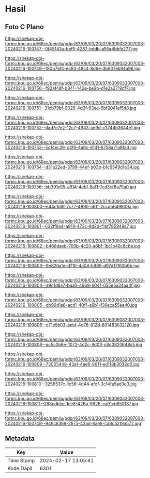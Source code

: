 # Hasil

## Foto C Plano

https://sirekap-obj-formc.kpu.go.id/68ec/pemilu/pdpr/63/09/03/20/07/6309032007003-20240216-100747--0f45143a-bef5-4287-bddb-a55a4bbfe277.jpg

https://sirekap-obj-formc.kpu.go.id/68ec/pemilu/pdpr/63/09/03/20/07/6309032007003-20240216-100749--f80b7bf4-ec93-48c4-8d6e-3b607eb94a96.jpg

https://sirekap-obj-formc.kpu.go.id/68ec/pemilu/pdpr/63/09/03/20/07/6309032007003-20240216-100750--f92af48f-b841-442e-be9b-d1e2a2719df7.jpg

https://sirekap-obj-formc.kpu.go.id/68ec/pemilu/pdpr/63/09/03/20/07/6309032007003-20240216-100751--31cb79bf-9029-4d3f-93ee-9bf2041af5d8.jpg

https://sirekap-obj-formc.kpu.go.id/68ec/pemilu/pdpr/63/09/03/20/07/6309032007003-20240216-100752--dad7e7e2-12c7-4943-ae9d-c3744b3644e1.jpg

https://sirekap-obj-formc.kpu.go.id/68ec/pemilu/pdpr/63/09/03/20/07/6309032007003-20240216-100753--5c14ec26-c4f6-4a6c-8141-8758a71a91ad.jpg

https://sirekap-obj-formc.kpu.go.id/68ec/pemilu/pdpr/63/09/03/20/07/6309032007003-20240216-100754--d31e22ed-3799-44ef-b03b-b1c6549d1e34.jpg

https://sirekap-obj-formc.kpu.go.id/68ec/pemilu/pdpr/63/09/03/20/07/6309032007003-20240216-100756--bb391e95-a914-4ebf-8a11-7cd3cf6a79a0.jpg

https://sirekap-obj-formc.kpu.go.id/68ec/pemilu/pdpr/63/09/03/20/07/6309032007003-20240216-100800--e44c1d8f-7c77-4890-a61f-2ccd5649909a.jpg

https://sirekap-obj-formc.kpu.go.id/68ec/pemilu/pdpr/63/09/03/20/07/6309032007003-20240216-100801--032ff8a4-a918-473c-8d2d-f1bf785948a7.jpg

https://sirekap-obj-formc.kpu.go.id/68ec/pemilu/pdpr/63/09/03/20/07/6309032007003-20240216-100802--b468daeb-700b-4c20-a6b1-1bc1b40c8c8e.jpg

https://sirekap-obj-formc.kpu.go.id/68ec/pemilu/pdpr/63/09/03/20/07/6309032007003-20240216-100803--9e826a1e-d710-4a04-b989-d97d17f60b9b.jpg

https://sirekap-obj-formc.kpu.go.id/68ec/pemilu/pdpr/63/09/03/20/07/6309032007003-20240216-100804--a9c1d9a7-baa0-4969-b041-055e5a34aa4f.jpg

https://sirekap-obj-formc.kpu.go.id/68ec/pemilu/pdpr/63/09/03/20/07/6309032007003-20240216-100805--db99d1a8-acd1-40f1-a6b1-f36eca55ee40.jpg

https://sirekap-obj-formc.kpu.go.id/68ec/pemilu/pdpr/63/09/03/20/07/6309032007003-20240216-100806--c71e5b03-aebf-4d76-812d-801483032120.jpg

https://sirekap-obj-formc.kpu.go.id/68ec/pemilu/pdpr/63/09/03/20/07/6309032007003-20240216-100806--ac5c3b6e-1072-4d2c-8d03-c8d3820648a5.jpg

https://sirekap-obj-formc.kpu.go.id/68ec/pemilu/pdpr/63/09/03/20/07/6309032007003-20240216-100809--73005448-43a1-4ae6-9611-ed118b3032d0.jpg

https://sirekap-obj-formc.kpu.go.id/68ec/pemilu/pdpr/63/09/03/20/07/6309032007003-20240216-100810--3258537c-1c56-4d44-afdf-3c14fa5ad3e3.jpg

https://sirekap-obj-formc.kpu.go.id/68ec/pemilu/pdpr/63/09/03/20/07/6309032007003-20240216-100811--283cdb5c-1ee8-426b-9826-ea91cb950137.jpg

https://sirekap-obj-formc.kpu.go.id/68ec/pemilu/pdpr/63/09/03/20/07/6309032007003-20240216-100748--948c8389-2975-43ad-8ae8-cd8ca219a572.jpg


## Metadata

| Key        | Value               |
| ---------- | ------------------- |
| Time Stamp | 2024-02-17 13:05:41 |
| Kode Dapil | 6301                |



